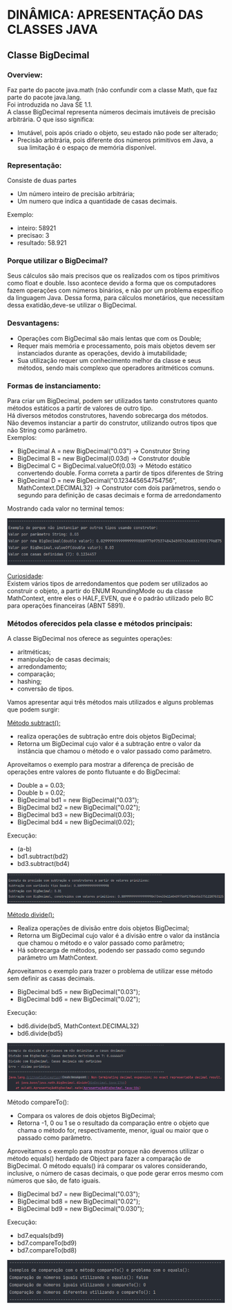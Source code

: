 # **DINÂMICA: APRESENTAÇÃO DAS CLASSES JAVA**

## Classe BigDecimal

### Overview:
Faz parte do pacote java.math (não confundir com a classe Math, que faz parte do pacote java.lang.<br>
Foi introduzida no Java SE 1.1.<br>
A classe BigDecimal representa números decimais imutáveis de precisão arbitrária.
O que isso significa:
- Imutável, pois após criado o objeto, seu estado não pode ser alterado;
- Precisão arbitrária, pois diferente dos números primitivos em Java, a sua limitação é o espaço de memória disponível.

### Representação:
Consiste de duas partes
- Um número inteiro de precisão arbitrária;
- Um numero que indica a quantidade de casas decimais.

Exemplo:<br>
- inteiro: 58921
- precisao: 3
- resultado: 58.921

### Porque utilizar o BigDecimal?
Seus cálculos são mais precisos que os realizados com os tipos primitivos como float e double. Isso acontece devido a forma que os computadores fazem operações com números binários, e não por um problema específico da linguagem Java. Dessa forma, para cálculos monetários, que necessitam dessa exatidão,deve-se utilizar o BigDecimal.

### Desvantagens:
- Operações com BigDecimal são mais lentas que com os Double;
- Requer mais memória e processamento, pois mais objetos devem ser instanciados durante as operações, devido à imutabilidade;
- Sua utilização requer um conhecimento melhor da classe e seus métodos, sendo mais complexo que operadores aritméticos comuns.

### Formas de instanciamento:
Para criar um BigDecimal, podem ser utilizados tanto construtores quanto métodos estáticos a partir de valores de outro tipo.<br>
Há diversos métodos construtores, havendo sobrecarga dos métodos.<br>
Não devemos instanciar a partir do construtor, utilizando outros tipos que não String como parâmetro.<br>
Exemplos:
- BigDecimal A = new BigDecimal("0.03") -> Construtor String
- BigDecimal B = new BigDecimal(0.03d) -> Construtor double
- BigDecimal C = BigDecimal.valueOf(0.03) -> Método estático convertendo double. Forma correta a partir de tipos diferentes de String
- BigDecimal D = new BigDecimal("0.123445654754756", MathContext.DECIMAL32) -> Construtor com dois parâmetros, sendo o segundo para definição de casas decimais e forma de arredondamento

Mostrando cada valor no terminal temos:

![exemplo-construtores](src/resources/exemplo_construtores.png)

<u>Curiosidade</u>:<br>
Existem vários tipos de arredondamentos que podem ser utilizados ao construir o objeto,
a partir do ENUM RoundingMode ou da classe MathContext, entre eles o HALF_EVEN, que é o
padrão utilizado pelo BC para operações financeiras (ABNT 5891).

### Métodos oferecidos pela classe e métodos principais:<br>
A classe BigDecimal nos oferece as seguintes operações:
- aritméticas;
- manipulação de casas decimais;
- arredondamento;
- comparação;
- hashing;
- conversão de tipos.

Vamos apresentar aqui três métodos mais utilizados e alguns problemas que podem surgir:<br>

<u>Método subtract();</u>
- realiza operações de subtração entre dois objetos BigDecimal;
- Retorna um BigDecimal cujo valor é a subtração entre o valor da instância que chamou o método e o valor passado como parâmetro.

Aproveitamos o exemplo para mostrar a diferença de precisão de operações entre valores de ponto flutuante e do BigDecimal:

- Double a = 0.03;
- Double b = 0.02;
- BigDecimal bd1 = new BigDecimal("0.03");
- BigDecimal bd2 = new BigDecimal("0.02");
- BigDecimal bd3 = new BigDecimal(0.03);
- BigDecimal bd4 = new BigDecimal(0.02);

Execução:
- (a-b)
- bd1.subtract(bd2)
- bd3.subtract(bd4)

![exemplo-subtract](src/resources/exemplo_subtract.webp)

<u>Método divide():</u>
- Realiza operações de divisão entre dois objetos BigDecimal;
- Retorna um BigDecimal cujo valor é a divisão entre o valor da instância que chamou o método e o valor passado como parâmetro;
- Há sobrecarga de métodos, podendo ser passado como segundo parâmetro um MathContext.

Aproveitamos o exemplo para trazer o problema de utilizar esse método sem definir as casas decimais.
- BigDecimal bd5 = new BigDecimal("0.03");
- BigDecimal bd6 = new BigDecimal("0.02");

Execução:
- bd6.divide(bd5, MathContext.DECIMAL32)
- bd6.divide(bd5)

![exemplo-devide](src/resources/exemplo_divide.webp)

Método compareTo():
- Compara os valores de dois objetos BigDecimal;
- Retorna -1, 0 ou 1 se o resultado da comparação entre o objeto que chama o método for, respectivamente, menor,
igual ou maior que o passado como parâmetro.

Aproveitamos o exemplo para mostrar porque não devemos utilizar o método equals() herdado de Object para fazer a
comparação de BigDecimal. O método equals() irá comparar os valores considerando, inclusive, o número de casas decimais,
o que pode gerar erros mesmo com números que são, de fato iguais.

- BigDecimal bd7 = new BigDecimal("0.03");
- BigDecimal bd8 = new BigDecimal("0.02");
- BigDecimal bd9 = new BigDecimal("0.030");

Execução:
- bd7.equals(bd9)
- bd7.compareTo(bd9)
- bd7.compareTo(bd8)

![exemplo-compareTo](src/resources/exemplo_compareTo.png)
